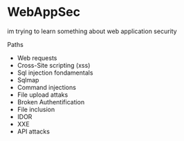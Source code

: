 # WebAppSec
im trying to learn something about web application security 

Paths <br>
- Web requests <br>
- Cross-Site scripting (xss)
- Sql injection fondamentals
- Sqlmap
- Command injections
- File upload attaks
- Broken Authentification
- File inclusion
- IDOR
- XXE
- API attacks
